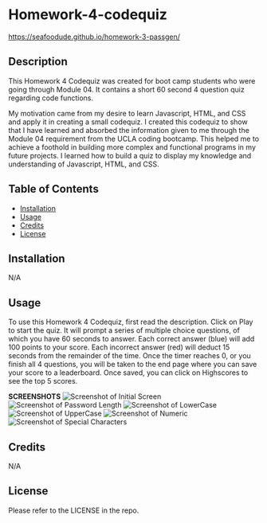 # Homework-4-codequiz

https://seafoodude.github.io/homework-3-passgen/

## Description

This Homework 4 Codequiz was created for boot camp students who were going through Module 04. It contains a short 60 second 4 question quiz regarding code functions.

My motivation came from my desire to learn Javascript, HTML, and CSS and apply it in creating a small codequiz.
I created this codequiz to show that I have learned and absorbed the information given to me through the Module 04 requirement from the UCLA coding bootcamp.
This helped me to achieve a foothold in building more complex and functional programs in my future projects.
I learned how to build a quiz to display my knowledge and understanding of Javascript, HTML, and CSS.

## Table of Contents 

- [Installation](#installation)
- [Usage](#usage)
- [Credits](#credits)
- [License](#license)

## Installation

N/A

## Usage

To use this Homework 4 Codequiz, first read the description. Click on Play to start the quiz. It will prompt a series of multiple choice questions, of which you have 60 seconds to answer. Each correct answer (blue) will add 100 points to your score. Each incorrect answer (red) will deduct 15 seconds from the remainder of the time. Once the timer reaches 0, or you finish all 4 questions, you will be taken to the end page where you can save your score to a leaderboard. Once saved, you can click on Highscores to see the top 5 scores.


**SCREENSHOTS**
![Screenshot of Initial Screen](./Assets/imgs/03-javascript-homework-demo.png)
![Screenshot of Password Length](./Assets/imgs/passlength.PNG)
![Screenshot of LowerCase](./Assets/imgs/lowcase.PNG)
![Screenshot of UpperCase](./Assets/imgs/upcase.PNG)
![Screenshot of Numeric](./Assets/imgs/numeric.PNG)
![Screenshot of Special Characters](./Assets/imgs/specchar.PNG)


## Credits

N/A

## License

Please refer to the LICENSE in the repo.